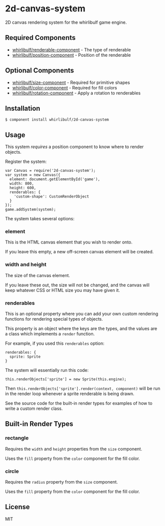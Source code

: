 
# 2d-canvas-system

2D canvas rendering system for the whirlibulf game engine.

## Required Components

* [whirlibulf/renderable-component](http://github.com/whirlibulf/renderable-component) - The type of renderable
* [whirlibulf/position-component](http://github.com/whirlibulf/position-component) - Position of the renderable

## Optional Components

* [whirlibulf/size-component](http://github.com/whirlibulf/size-component) - Required for primitive shapes
* [whirlibulf/color-component](http://github.com/whirlibulf/color-component) - Required for fill colors
* [whirlibulf/rotation-component](http://github.com/whirlibulf/rotation-component) - Apply a rotation to renderables


## Installation

    $ component install whirlibulf/2d-canvas-system

## Usage

This system *requires* a position component to know where to render objects.

Register the system:

    var Canvas = require('2d-canvas-system');
    var system = new Canvas({
      element: document.getElementById('game'),
      width: 800,
      height: 600,
      renderables: {
        'custom-shape': CustomRenderObject
      }
    });
    game.addSystem(system);

The system takes several options:

### element

This is the HTML canvas element that you wish to render onto.

If you leave this empty, a new off-screen canvas element will be created.

### width and height

The size of the canvas element.

If you leave these out, the size will not be changed, and the canvas will keep whatever CSS or HTML size you may have given it.

### renderables

This is an optional property where you can add your own custom rendering
functions for rendering special types of objects.

This property is an object where the keys are the types, and the values are
a class which implements a `render` function.

For example, if you used this `renderables` option:

    renderables: {
      sprite: Sprite
    }

The system will essentially run this code:

    this.renderObjects['sprite'] = new Sprite(this.engine);

Then `this.renderObjects['sprite'].render(context, component)` will be run in
the render loop whenever a sprite renderable is being drawn.

See the source code for the built-in render types for examples of how to write
a custom render class.

## Built-in Render Types

### rectangle

Requires the `width` and `height` properties from the `size` component.

Uses the `fill` property from the `color` component for the fill color.

### circle

Requires the `radius` property from the `size` component.

Uses the `fill` property from the `color` component for the fill color.

## License

  MIT
